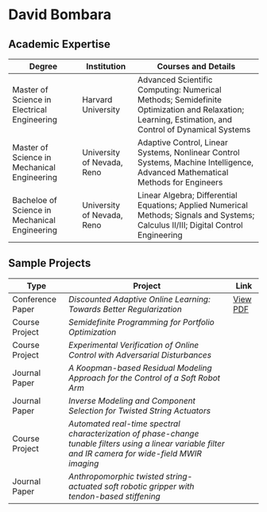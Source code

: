 # David Bombara

## Academic Expertise

|   Degree   | Institution | Courses and Details |
| ---------- | ------------| ---------------- |
| Master of Science in Electrical Engineering | Harvard University | Advanced Scientific Computing: Numerical Methods; Semidefinite Optimization and Relaxation; Learning, Estimation, and Control of Dynamical Systems |
| Master of Science in Mechanical Engineering | University of Nevada, Reno | Adaptive Control, Linear Systems, Nonlinear Control Systems, Machine Intelligence, Advanced Mathematical Methods for Engineers |
| Bacheloe of Science in Mechanical Engineering | University of Nevada, Reno | Linear Algebra; Differential Equations; Applied Numerical Methods; Signals and Systems; Calculus II/III; Digital Control Engineering | 
## Sample Projects

| Type | Project | Link |
| ---- | ------- | ---- |
| Conference Paper | *Discounted Adaptive Online Learning: Towards Better Regularization* | [View PDF](https://arxiv.org/pdf/2402.02720) |
| Course Project | *Semidefinite Programming for Portfolio Optimization* | | 
| Course Project | *Experimental Verification of Online Control with Adversarial Disturbances* | | 
| Journal Paper |  *A Koopman-based Residual Modeling Approach for the Control of a Soft Robot Arm* | | 
| Journal Paper | *Inverse Modeling and Component Selection for Twisted String Actuators* | | 
| Course Project | *Automated real-time spectral characterization of phase-change tunable filters using a linear variable filter and IR camera for wide-field MWIR imaging* | | 
| Journal Paper | *Anthropomorphic twisted string-actuated soft robotic gripper with tendon-based stiffening* | | 



<!--
**dbombara/dbombara** is a ✨ _special_ ✨ repository because its `README.md` (this file) appears on your GitHub profile.

Here are some ideas to get you started:

- 🔭 I’m currently working on ...
- 🌱 I’m currently learning ...
- 👯 I’m looking to collaborate on ...
- 🤔 I’m looking for help with ...
- 💬 Ask me about ...
- 📫 How to reach me: ...
- 😄 Pronouns: ...
- ⚡ Fun fact: ...
-->
